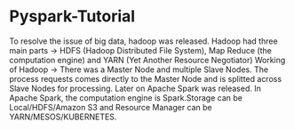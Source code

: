 # Pyspark-Tutorial<br/>

To resolve the issue of big data, hadoop was released.
Hadoop had three main parts -> HDFS (Hadoop Distributed File System), Map Reduce (the computation engine) and YARN (Yet Another Resource Negotiator)
Working of Hadoop -> There was a Master Node and multiple Slave Nodes. The process requests comes directly to the Master Node and is splitted across Slave Nodes for processing.
Later on Apache Spark was released. In Apache Spark, the computation engine is Spark.Storage can be Local/HDFS/Amazon S3 and Resource Manager can be YARN/MESOS/KUBERNETES.
